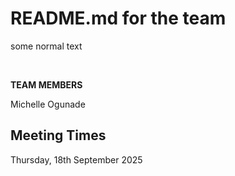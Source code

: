 # README.md for the team

some normal text

&nbsp;	

**TEAM MEMBERS**

Michelle Ogunade


## Meeting Times

Thursday, 18th September 2025
